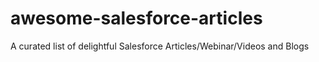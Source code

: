 # awesome-salesforce-articles
A curated list of delightful Salesforce Articles/Webinar/Videos and Blogs
